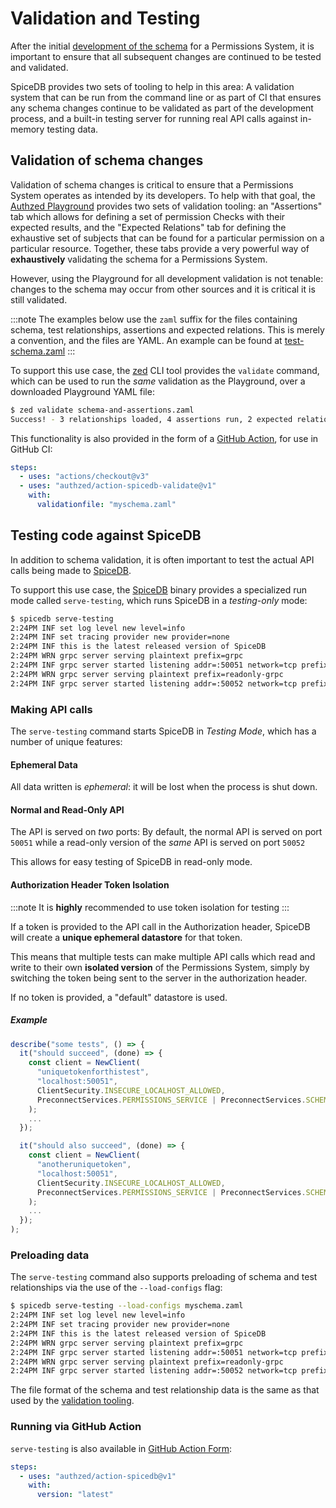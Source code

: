 # Validation and Testing

After the initial [development of the schema] for a Permissions System, it is important to ensure that all subsequent changes are continued to be tested and validated.

[development of the schema]: schema.md

SpiceDB provides two sets of tooling to help in this area: A validation system that can be run from the command line or as part of CI that ensures any schema changes continue to be validated as part of the development process, and a built-in testing server for running real API calls against in-memory testing data.

## Validation of schema changes

Validation of schema changes is critical to ensure that a Permissions System operates as intended by its developers.
To help with that goal, the [Authzed Playground] provides two sets of validation tooling: an "Assertions" tab which allows for defining a set of permission Checks with their expected results, and the "Expected Relations" tab for defining the exhaustive set of subjects that can be found for a particular permission on a particular resource.
Together, these tabs provide a very powerful way of **exhaustively** validating the schema for a Permissions System.

However, using the Playground for all development validation is not tenable: changes to the schema may occur from other sources and it is critical it is still validated.

:::note
The examples below use the `zaml` suffix for the files containing schema, test relationships, assertions and expected relations. This is merely a convention, and the files are YAML. An example can be found at [test-schema.zaml]
:::

To support this use case, the [zed] CLI tool provides the `validate` command, which can be used to run the _same_ validation as the Playground, over a downloaded Playground YAML file:

```sh
$ zed validate schema-and-assertions.zaml
Success! - 3 relationships loaded, 4 assertions run, 2 expected relations validated
```

This functionality is also provided in the form of a [GitHub Action], for use in GitHub CI:

```yaml
steps:
  - uses: "actions/checkout@v3"
  - uses: "authzed/action-spicedb-validate@v1"
    with:
      validationfile: "myschema.zaml"
```

[Authzed Playground]: https://play.authzed.com
[zed]: https://github.com/authzed/zed
[Github Action]: https://github.com/authzed/action-spicedb-validate
[test-schema.zaml]: https://github.com/authzed/action-spicedb-validate/blob/main/test-schema.zaml

## Testing code against SpiceDB

In addition to schema validation, it is often important to test the actual API calls being made to [SpiceDB].

To support this use case, the [SpiceDB] binary provides a specialized run mode called `serve-testing`, which runs SpiceDB in a _testing-only_ mode:

```sh
$ spicedb serve-testing
2:24PM INF set log level new level=info
2:24PM INF set tracing provider new provider=none
2:24PM INF this is the latest released version of SpiceDB
2:24PM WRN grpc server serving plaintext prefix=grpc
2:24PM INF grpc server started listening addr=:50051 network=tcp prefix=grpc workers=0
2:24PM WRN grpc server serving plaintext prefix=readonly-grpc
2:24PM INF grpc server started listening addr=:50052 network=tcp prefix=readonly-grpc workers=0
```

### Making API calls

The `serve-testing` command starts SpiceDB in _Testing Mode_, which has a number of unique features:

#### Ephemeral Data

All data written is _ephemeral_: it will be lost when the process is shut down.

#### Normal and Read-Only API

The API is served on _two_ ports: By default, the normal API is served on port `50051` while a read-only version of the _same_ API is served on port `50052`

This allows for easy testing of SpiceDB in read-only mode.

#### Authorization Header Token Isolation

:::note
It is **highly** recommended to use token isolation for testing
:::

If a token is provided to the API call in the Authorization header, SpiceDB will create a **unique ephemeral datastore** for that token.

This means that multiple tests can make multiple API calls which read and write to their own **isolated version** of the Permissions System, simply by switching the token being sent to the server in the authorization header.

If no token is provided, a "default" datastore is used.

##### Example

```ts
describe("some tests", () => {
  it("should succeed", (done) => {
    const client = NewClient(
      "uniquetokenforthistest",
      "localhost:50051",
      ClientSecurity.INSECURE_LOCALHOST_ALLOWED,
      PreconnectServices.PERMISSIONS_SERVICE | PreconnectServices.SCHEMA_SERVICE
    );
    ...
  });

  it("should also succeed", (done) => {
    const client = NewClient(
      "anotheruniquetoken",
      "localhost:50051",
      ClientSecurity.INSECURE_LOCALHOST_ALLOWED,
      PreconnectServices.PERMISSIONS_SERVICE | PreconnectServices.SCHEMA_SERVICE
    );
    ...
  });
);
```

### Preloading data

The `serve-testing` command also supports preloading of schema and test relationships via the use of the `--load-configs` flag:

```sh
$ spicedb serve-testing --load-configs myschema.zaml
2:24PM INF set log level new level=info
2:24PM INF set tracing provider new provider=none
2:24PM INF this is the latest released version of SpiceDB
2:24PM WRN grpc server serving plaintext prefix=grpc
2:24PM INF grpc server started listening addr=:50051 network=tcp prefix=grpc workers=0
2:24PM WRN grpc server serving plaintext prefix=readonly-grpc
2:24PM INF grpc server started listening addr=:50052 network=tcp prefix=readonly-grpc workers=0
```

The file format of the schema and test relationship data is the same as that used by the [validation tooling].

[validation tooling]: #validation-of-schema-changes
[SpiceDB]: https://github.com/authzed/spicedb

### Running via GitHub Action

`serve-testing` is also available in [GitHub Action Form]:

```yaml
steps:
  - uses: "authzed/action-spicedb@v1"
    with:
      version: "latest"
```

[GitHub Action Form]: https://github.com/authzed/action-spicedb
